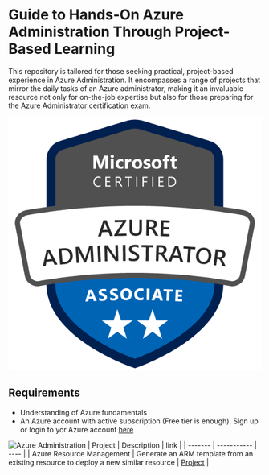 # Guide to Hands-On Azure Administration Through Project-Based Learning 

This repository is tailored for those seeking practical, project-based experience in Azure Administration. It encompasses a range of projects that mirror the daily tasks of an Azure administrator, making it an invaluable resource not only for on-the-job expertise but also for those preparing for the Azure Administrator certification exam.

![Azure Administration](static/azure-administrator-associate-600x600.png)

## Requirements
- Understanding of Azure fundamentals
- An Azure account with active subscription (Free tier is enough). Sign up or login to yor Azure account [here](https://azure.microsoft.com/en-us/free/)

![Azure Administration](https://img.shields.io/badge/Azure-Administration-blue)
| Project | Description | link |
| ------- | ----------- | ---- |
| Azure Resource Management | Generate an ARM template from an existing resource to deploy a new similar resource | [Project](./armtemplate.md) |